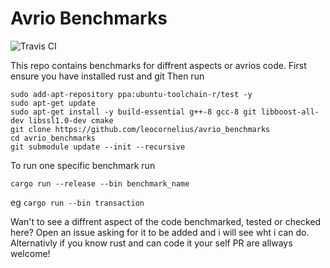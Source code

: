 # Avrio Benchmarks
![Travis CI](https://api.travis-ci.com/leocornelius/avrio_benchmarks.svg?branch=master)

This repo contains benchmarks for diffrent aspects or avrios code. 
First ensure you have installed rust and git
Then run
```
sudo add-apt-repository ppa:ubuntu-toolchain-r/test -y
sudo apt-get update
sudo apt-get install -y build-essential g++-8 gcc-8 git libboost-all-dev libssl1.0-dev cmake
git clone https://github.com/leocornelius/avrio_benchmarks
cd avrio_benchmarks
git submodule update --init --recursive
```
To run one specific benchmark run
``` 
cargo run --release --bin benchmark_name
```
eg
```cargo run --bin transaction```

Wan't to see a diffrent aspect of the code benchmarked, tested or checked here? Open an issue asking for it to be added and i will see wht i can do. Alternativly if you know rust and can code it your self PR are allways welcome!
